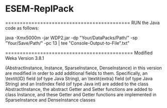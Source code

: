 # ESEM-ReplPack


===========================================
RUN the Java code as follows: 

java -Xmx5000m -jar WDP2.jar -dp "Your/DataPacks/Path/" -sp "Your/Save/Path/" -pc 13 | tee "Console-Output-to-File".txt"


============================================
Modified Weka Version 3.8.1

(AbstractInstance, Instance, SparseInstance, DenseInstance) in this version are modified in order to add additional fields to them. Specifically, an \textit{ID} field (of type Java String), an \textit{extra} field (of type Java String) and an InstIndex field (of type Java int) are added to the class AbstractInstance, the abstract Getter and Setter functions are added to class Instance, and these Getter and Getter functions are implemented in SparseInstance and DenseInstance classes
